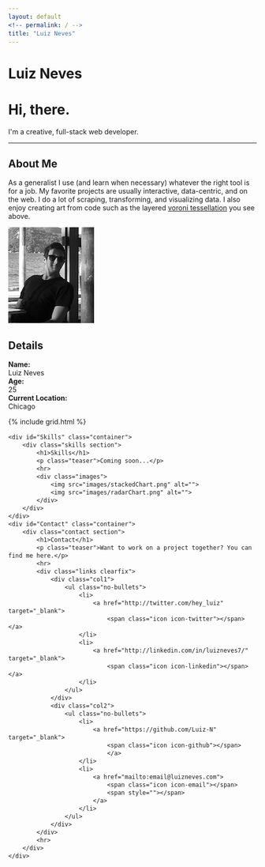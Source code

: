 ```yaml
---
layout: default
<!-- permalink: / -->
title: "Luiz Neves"
--- 
```

<!-- <h1>Main Page</h1> -->

<div class="top">
	<div class="name"> 
		<h1>Luiz Neves</h1>
	</div>
	<a class="arrow" href="#About"><span class="glyphyicon"></span></a>
</div>
<div id="mainPage" class="inner-wrapper">
	<div id="About" class="container">
		<div  class="info section">
			<h1>Hi, there.</h1>
			<p class="teaser">I'm a creative, full-stack web developer.</p>
			<hr>
			<div class="text">
				<h2>About Me</h2>
				<p>As a generalist I use (and learn when necessary) whatever the right tool is for a job. My favorite projects are usually interactive, data-centric, and on the web. I do a lot of scraping, transforming, and visualizing data. I also enjoy creating art from code such as the layered <a href="http://codepen.io/Luiz-N/pen/QwKPOM" target="_blank">voroni tessellation</a> you see above.</p>
			</div>
			<div class="image">
				<img src="images/me.png" alt="">
			</div> 
			<div class="details">
				<h2>Details</h2>
				<p>
				<strong>Name:</strong><br>
				Luiz Neves<br>
				<strong>Age:</strong><br>
				25<br>
				<strong>Current Location:</strong><br>
				Chicago		</p>
			</div>
		</div>
	</div> 
	<div  id="Projects" class="container">
		{% include grid.html %}
	</div>

	<div id="Skills" class="container">
		<div class="skills section">
			<h1>Skills</h1>
			<p class="teaser">Coming soon...</p>
			<hr>
			<div class="images">
				<img src="images/stackedChart.png" alt="">
				<img src="images/radarChart.png" alt="">
			</div>
		</div>
	</div>
	<div id="Contact" class="container">
		<div class="contact section">
			<h1>Contact</h1>
			<p class="teaser">Want to work on a project together? You can find me here.</p>
			<hr>
			<div class="links clearfix">
				<div class="col1">
					<ul class="no-bullets">
						<li>
							<a href="http://twitter.com/hey_luiz" target="_blank">
								<span class="icon icon-twitter"></span></a>
						</li>
						<li>
							<a href="http://linkedin.com/in/luizneves7/" target="_blank">
								<span class="icon icon-linkedin"></span></a>
						</li>
					</ul>
				</div>
				<div class="col2">
					<ul class="no-bullets">
						<li>
							<a href="https://github.com/Luiz-N" target="_blank">
								<span class="icon icon-github"></span>
								</a>
						</li>
						<li>
							<a href="mailto:email@luizneves.com">
								<span class="icon icon-email"></span>
								<span style=""></span>
							</a>
						</li>
					</ul>
				</div>
			</div>
			<hr>
		</div>
	</div>
</div>


<!-- <iframe src='http://koalastothemax.com' frameborder="0"></iframe> -->

<!-- <div class="tiles">
{% for post in site.posts %}
	{% include post-grid.html %}
{% endfor %}
</div>  --> 